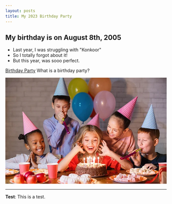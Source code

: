 ```yaml
---
layout: posts
title: My 2023 Birthday Party
---
```


## My birthday is on August 8th, 2005
- Last year, I was struggling with "Konkoor"
- So I totally forgot about it!
- But this year, was sooo perfect.

[Birthday Party](https://en.wikipedia.org/wiki/Birthday_Party)
What is a birthday party?



![alt text](../assets/images/birthday.webp "A birthday")

---
**Test**: This is a test.
